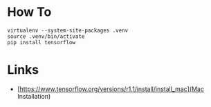 
# How To

```
virtualenv --system-site-packages .venv
source .venv/bin/activate
pip install tensorflow
```

# Links

* [https://www.tensorflow.org/versions/r1.1/install/install_mac](Mac Installation)

